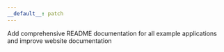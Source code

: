 ```yaml
---
__default__: patch
---
```


Add comprehensive README documentation for all example applications and improve website documentation
